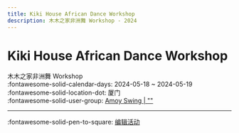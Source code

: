 ```yaml
---
title: Kiki House African Dance Workshop
description: 木木之家非洲舞 Workshop - 2024
---
```


# Kiki House African Dance Workshop 

木木之家非洲舞 Workshop  
:fontawesome-solid-calendar-days: 2024-05-18 ~ 2024-05-19  
:fontawesome-solid-location-dot: 厦门  
:fontawesome-solid-user-group: [Amoy Swing | ""](https://swing.kids/zh_CN/amoy-swing)  


---

:fontawesome-solid-pen-to-square: [编辑活动](https://github.com/swingdance/events/issues/new?assignees=&labels=update+event&projects=&template=03-update_entity.yml&title=Update%20Event%3A%20zh_CN%20%E2%80%A2%20Kiki%20House%20African%20Dance%20Workshop&region=zh_CN&year=2024&id=xiamen-kiki-house-african-dance-workshop&name=Kiki%20House%20African%20Dance%20Workshop&org_id=amoy-swing)
